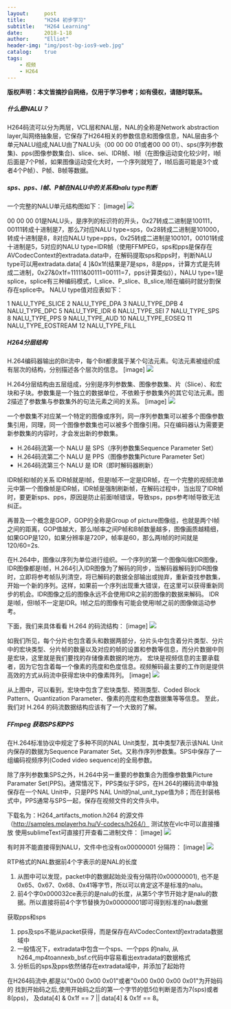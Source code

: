 ```yaml
---
layout:     post
title:      "H264 初步学习"
subtitle:   "H264 Learning"
date:       2018-1-18
author:     "Elliot"
header-img: "img/post-bg-ios9-web.jpg"
catalog:    true
tags:
    - 视频
    - H264
---
```


**版权声明：本文皆摘抄自网络，仅用于学习参考；如有侵权，请随时联系。**

##### 什么是NALU？

H264码流可以分为两层，VCL层和NAL层，NAL的全称是Network abstraction layer,叫网络抽象层，它保存了H264相关的参数信息和图像信息，NAL层由多个单元NALU组成,NALU由了NALU头（00 00 00 01或者00 00 01）、sps(序列参数集)、pps(图像参数集合)、slice、sei、IDR帧、I帧（在图像运动变化较少时，I帧后面是7个P帧，如果图像运动变化大时，一个序列就短了，I帧后面可能是3个或者4个P帧）、P帧、B帧等数据。

##### sps、pps、I帧、P帧在NALU中的关系和nalu type判断

一个完整的NALU单元结构图如下：
[image]
<img src="https://Elliotsomething.GitHub.io/images/H264Learning/H264Learning-00.jpg">

00 00 00 01是NALU头，是序列的标识符的开头，0x27转成二进制是100111，00111转成十进制是7，那么7对应NALU type=sps，0x28转成二进制是101000，转成十进制是8，8对应NALU type=pps，0x25转成二进制是100101，00101转成十进制是5，5对应的NALU type=IDR帧（使用FFMPEG，sps和pps是保存在AVCodecContext的extradata.data中，在解码提取sps和pps时，判断NALU type可以用extradata.data[ 4 ]&0x1f(结果是7是sps，8是pps，计算方式是先转成二进制，0x27&0x1f=11111&00111=00111=7，pps计算类似)），NALU type=1是splice，splice有三种编码模式，I_slice、P_slice、B_slice,I帧在编码时就分割保存在splice中。
NALU type值对应表如下：

1
NALU_TYPE_SLICE
2
NALU_TYPE_DPA
3
NALU_TYPE_DPB
4
NALU_TYPE_DPC
5
NALU_TYPE_IDR
6
NALU_TYPE_SEI
7
NALU_TYPE_SPS
8
NALU_TYPE_PPS
9
NALU_TYPE_AUD
10
NALU_TYPE_EOSEQ
11
NALU_TYPE_EOSTREAM
12
NALU_TYPE_FILL


##### H264分层结构

H.264编码器输出的Bit流中，每个Bit都隶属于某个句法元素。句法元素被组织成有层次的结构，分别描述各个层次的信息。
[image]
<img src="https://Elliotsomething.GitHub.io/images/H264Learning/H264Learning-01.jpg">

H.264分层结构由五层组成，分别是序列参数集、图像参数集、片（Slice）、和宏块和子块。参数集是一个独立的数据单位，不依赖于参数集外的其它句法元素。图2描述了参数集与参数集外的句法元素之间的关系。
[image]
<img src="https://Elliotsomething.GitHub.io/images/H264Learning/H264Learning-02.jpg">

一个参数集不对应某一个特定的图像或序列，同一序列参数集可以被多个图像参数集引用，同理，同一个图像参数集也可以被多个图像引用。只在编码器认为需要更新参数集的内容时，才会发出新的参数集。

- H.264码流第一个 NALU 是 SPS（序列参数集Sequence Parameter Set）
- H.264码流第二个 NALU 是 PPS（图像参数集Picture Parameter Set）
- H.264码流第三个 NALU 是 IDR（即时解码器刷新）

IDR帧和I帧的关系
IDR帧就是I帧，但是I帧不一定是IDR帧，在一个完整的视频流单元中第一个图像帧是IDR帧，IDR帧是强制刷新帧，在解码过程中，当出现了IDR帧时，要更新sps、pps，原因是防止前面I帧错误，导致sps，pps参考I帧导致无法纠正。

再普及一个概念是GOP，GOP的全称是Group of picture图像组，也就是两个I帧之间的距离，GOP值越大，那么I帧率之间P帧和B帧数量越多，图像画质越精细，如果GOP是120，如果分辨率是720P，帧率是60，那么两I帧的时间就是120/60=2s.

在H.264中，图像以序列为单位进行组织。一个序列的第一个图像叫做IDR图像，IDR图像都是I帧，H.264引入IDR图像为了解码的同步，当解码器解码到IDR图像时，立即将参考帧队列清空，将已解码的数据全部输出或抛弃，重新查找参数集，开始一个新的序列。这样，如果前一个序列出现重大错误，在这里可以获得重新同步的机会。IDR图像之后的图像永远不会使用IDR之前的图像的数据来解码。
IDR是I帧，但I帧不一定是IDR。I帧之后的图像有可能会使用I帧之前的图像做运动参考。


下面，我们来具体看看 H.264 的码流结构：
[image]
<img src="https://Elliotsomething.GitHub.io/images/H264Learning/H264Learning-03.jpg">

如我们所见，每个分片也包含着头和数据两部分，分片头中包含着分片类型、分片中的宏块类型、分片帧的数量以及对应的帧的设置和参数等信息，而分片数据中则是宏块，这里就是我们要找的存储像素数据的地方。
宏块是视频信息的主要承载者，因为它包含着每一个像素的亮度和色度信息。视频解码最主要的工作则是提供高效的方式从码流中获得宏块中的像素阵列。
[image]
<img src="https://Elliotsomething.GitHub.io/images/H264Learning/H264Learning-04.jpg">

从上图中，可以看到，宏块中包含了宏块类型、预测类型、Coded Block Pattern、Quantization Parameter、像素的亮度和色度数据集等等信息。
至此，我们对 H.264 的码流数据结构应该有了一个大致的了解。

##### FFmpeg 获取SPS和PPS

在H.264标准协议中规定了多种不同的NAL Unit类型，其中类型7表示该NAL Unit内保存的数据为Sequence Paramater Set。又称作序列参数集。SPS中保存了一组编码视频序列(Coded video sequence)的全局参数。

除了序列参数集SPS之外，H.264中另一重要的参数集合为图像参数集Picture Paramater Set(PPS)。通常情况下，PPS类似于SPS，在H.264的裸码流中单独保存在一个NAL Unit中，只是PPS NAL Unit的nal_unit_type值为8；而在封装格式中，PPS通常与SPS一起，保存在视频文件的文件头中。


下载名为：H264_artifacts_motion.h264 的源文件（http://samples.mplayerhq.hu/V-codecs/h264/）
测试放在vlc中可以直接播放
使用sublimeText可直接打开查看二进制文件：
[image]
<img src="https://Elliotsomething.GitHub.io/images/H264Learning/H264Learning-05.jpg">

有时并不能直接得到NALU，文件中也没有ox00000001 分隔符：
[image]
<img src="https://Elliotsomething.GitHub.io/images/H264Learning/H264Learning-06.jpg">

RTP格式的NAL数据前4个字表示的是NAL的长度

1. 从图中可以发现，packet中的数据起始处没有分隔符(0x00000001), 也不是0x65、0x67、0x68、0x41等字节，所以可以肯定这不是标准的nalu。
2. 前4个字0x000032ce表示的是nalu的长度，从第5个字节开始才是nalu的数据。所以直接将前4个字节替换为0x00000001即可得到标准的nalu数据

获取pps和sps

1. pps及sps不能从packet获得，而是保存在AVCodecContext的extradata数据域中
2. 一般情况下，extradata中包含一个sps、一个pps 的nalu, 从h264_mp4toannexb_bsf.c代码中容易看出extradata的数据格式
3. 分析后的sps及pps依然储存在extradata域中，并添加了起始符

在H264码流中,都是以"0x00 0x00 0x01"或者"0x00 0x00 0x00 0x01"为开始码的
找到开始码之后,使用开始码之后的第一个字节的低5位判断是否为7(sps)或者8(pps)， 及data[4] & 0x1f == 7 || data[4] & 0x1f == 8。
